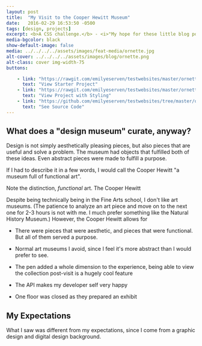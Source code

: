 ```yaml
---
layout: post
title:  "My Visit to the Cooper Hewitt Museum"
date:   2016-02-29 16:53:50 -0500
tags: [design, projects]
excerpt: <b>A CSS challenge.</b> - <i>"My hope for these little blog posts is to document my process and hopefully be able to learn from it in retrospect when I do another portfolio."</i>
media-bgcolor: black
show-default-image: false
media: ../../../../assets/images/feat-media/ornette.jpg
alt-cover: ../../../../assets/images/blog/ornette.png
alt-class: cover img-width-75
buttons:

    - link: "https://rawgit.com/emilyeserven/testwebsites/master/ornette/original/index.html"
      text: "View Starter Project"
    - link: "https://rawgit.com/emilyeserven/testwebsites/master/ornette/index.html"
      text: "View Project with Styling"
    - link: "https://github.com/emilyeserven/testwebsites/tree/master/ornette"
      text: "See Source Code"
---
```


## What does a "design museum" curate, anyway?

Design is not simply aesthetically pleasing pieces, but also pieces that are useful and solve a problem. The museum had objects that fulfilled both of these ideas. Even abstract pieces were made to fulfill a purpose.

If I had to describe it in a few words, I would call the Cooper Hewitt "a museum full of functional art".

Note the distinction, *functional* art. The Cooper Hewitt


Despite being technically being in the Fine Arts school, I don't like art museums. (The patience to analyze an art piece and move on to the next one for 2-3 hours is not with me. I much prefer something like the Natural History Museum.) However, the Cooper Hewitt allows for

* There were pieces that were aesthetic, and pieces that were functional. But all of them served a purpose.
* Normal art museums I avoid, since I feel it's more abstract than I would prefer to see.
* The pen added a whole dimension to the experience, being able to view the collection post-visit is a hugely cool feature
* The API makes my developer self very happy

* One floor was closed as they prepared an exhibit

## My Expectations

What I saw was different from my expectations, since I come from a graphic design and digital design background.
